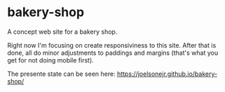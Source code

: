 # bakery-shop
A concept web site for a bakery shop.

Right now I'm focusing on create responsiviness to this site. After that is done, all do minor adjustments to paddings and margins (that's what you get for not doing mobile first).

The presente state can be seen here:
https://joelsonejr.github.io/bakery-shop/
 

